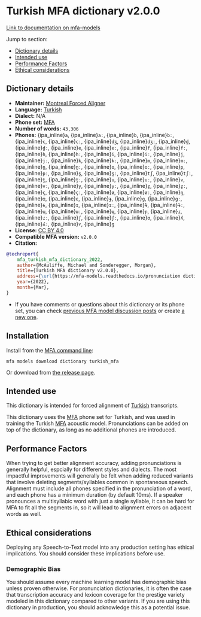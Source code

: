 
# Turkish MFA dictionary v2.0.0

[Link to documentation on mfa-models](https://mfa-models.readthedocs.io/en/main/dictionary/turkish_mfa.html)

Jump to section:

- [Dictionary details](#dictionary-details)
- [Intended use](#intended-use)
- [Performance Factors](#performance-factors)
- [Ethical considerations](#ethical-considerations)

## Dictionary details

- **Maintainer:** [Montreal Forced Aligner](https://montreal-forced-aligner.readthedocs.io/)
- **Language:** [Turkish](https://en.wikipedia.org/wiki/Turkish_language)
- **Dialect:** N/A
- **Phone set:** [MFA](https://mfa-models.readthedocs.io/en/refactor/mfa_phone_set.html#turkish)
- **Number of words:** `43,306`
- **Phones:** {ipa_inline}`a`, {ipa_inline}`aː`, {ipa_inline}`b`, {ipa_inline}`bː`, {ipa_inline}`c`, {ipa_inline}`cː`, {ipa_inline}`dʒ`, {ipa_inline}`dʒː`, {ipa_inline}`d̪`, {ipa_inline}`d̪ː`, {ipa_inline}`e`, {ipa_inline}`eː`, {ipa_inline}`f`, {ipa_inline}`fː`, {ipa_inline}`h`, {ipa_inline}`hː`, {ipa_inline}`i`, {ipa_inline}`iː`, {ipa_inline}`j`, {ipa_inline}`jː`, {ipa_inline}`k`, {ipa_inline}`kː`, {ipa_inline}`m`, {ipa_inline}`mː`, {ipa_inline}`n̪`, {ipa_inline}`n̪ː`, {ipa_inline}`o`, {ipa_inline}`oː`, {ipa_inline}`p`, {ipa_inline}`pː`, {ipa_inline}`s̪`, {ipa_inline}`s̪ː`, {ipa_inline}`tʃ`, {ipa_inline}`tʃː`, {ipa_inline}`t̪`, {ipa_inline}`t̪ː`, {ipa_inline}`u`, {ipa_inline}`uː`, {ipa_inline}`v`, {ipa_inline}`vː`, {ipa_inline}`y`, {ipa_inline}`yː`, {ipa_inline}`z̪`, {ipa_inline}`z̪ː`, {ipa_inline}`ç`, {ipa_inline}`çː`, {ipa_inline}`ø`, {ipa_inline}`øː`, {ipa_inline}`ŋ`, {ipa_inline}`œ`, {ipa_inline}`ɛ`, {ipa_inline}`ɟ`, {ipa_inline}`ɡ`, {ipa_inline}`ɡː`, {ipa_inline}`ɨ`, {ipa_inline}`ɪ`, {ipa_inline}`ɪː`, {ipa_inline}`ɫ`, {ipa_inline}`ɫː`, {ipa_inline}`ɯ`, {ipa_inline}`ɯː`, {ipa_inline}`ɰ`, {ipa_inline}`ɲ`, {ipa_inline}`ɾ`, {ipa_inline}`ɾː`, {ipa_inline}`ʃ`, {ipa_inline}`ʃː`, {ipa_inline}`ʊ`, {ipa_inline}`ʎ`, {ipa_inline}`ʎː`, {ipa_inline}`ʏ`, {ipa_inline}`ʒ`
- **License:** [CC BY 4.0](https://github.com/MontrealCorpusTools/mfa-models/tree/main/dictionary/turkish/MFA/v2.0.0/LICENSE)
- **Compatible MFA version:** `v2.0.0`
- **Citation:**

```bibtex
@techreport{
	mfa_turkish_mfa_dictionary_2022,
	author={McAuliffe, Michael and Sonderegger, Morgan},
	title={Turkish MFA dictionary v2.0.0},
	address={\url{https://mfa-models.readthedocs.io/pronunciation dictionary/Turkish/Turkish MFA dictionary v2_0_0.html}},
	year={2022},
	month={Mar},
}
```

- If you have comments or questions about this dictionary or its phone set, you can check [previous MFA model discussion posts](https://github.com/MontrealCorpusTools/mfa-models/discussions?discussions_q=Turkish+MFA+dictionary+v2.0.0) or create [a new one](https://github.com/MontrealCorpusTools/mfa-models/discussions/new).

## Installation

Install from the [MFA command line](https://montreal-forced-aligner.readthedocs.io/en/latest/user_guide/models/index.html):

```
mfa models download dictionary turkish_mfa
```

Or download from [the release page](https://github.com/MontrealCorpusTools/mfa-models/releases/tag/dictionary-turkish_mfa-v2.0.0).

## Intended use

This dictionary is intended for forced alignment of [Turkish](https://en.wikipedia.org/wiki/Turkish_language) transcripts.

This dictionary uses the [MFA](https://mfa-models.readthedocs.io/en/refactor/mfa_phone_set.html#turkish) phone set for Turkish, and was used in training the Turkish [MFA](https://mfa-models.readthedocs.io/en/refactor/mfa_phone_set.html#turkish) acoustic model.
Pronunciations can be added on top of the dictionary, as long as no additional phones are introduced.

## Performance Factors

When trying to get better alignment accuracy, adding pronunciations is generally helpful, espcially for different styles and dialects.
The most impactful improvements will generally be felt when adding reduced variants that
involve deleting segments/syllables common in spontaneous speech.  Alignment must include all phones specified in the pronunciation of a word, and each phone has
a minimum duration (by default 10ms). If a speaker pronounces a multisyllabic word with just a single syllable, it can be hard for MFA to fit all the segments in,
so it will lead to alignment errors on adjacent words as well.

## Ethical considerations

Deploying any Speech-to-Text model into any production setting has ethical implications. You should consider these implications before use.

### Demographic Bias

You should assume every machine learning model has demographic bias unless proven otherwise.
For pronunciation dictionaries, it is often the case that transcription accuracy and lexicon coverage for the prestige variety modeled in this dictionary compared to other variants.
If you are using this dictionary in production, you should acknowledge this as a potential issue.
